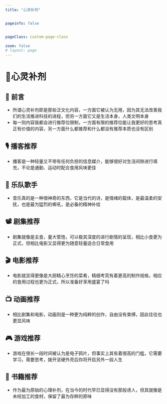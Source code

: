 ```yaml
---
title: "心灵补剂"


pageinfo: false


pageClass: custom-page-class

zoom: false
# layout: page
---
```


<style src="./index.css"></style>
<script setup>
  import VPFeature from ".vitepress/theme/components/VPFeature.vue";
</script>

# 🍹心灵补剂
## 📼 前言

- 所谓心灵补剂即是那些泛文化内容，一方面它被认为无用，因为其无法改善我们的生活推进科技的进程，但另一方面它又是生活本身，人类文明本身
- 每一则内容我都会进行推荐位限制，一方面有限的推荐位能让我更好的思考真正有价值的内容，另一方面什么都推荐和什么都没有推荐本质也没有区别

## 🎙️ 播客推荐
- 播客是一种轻量又不带有任何负担的信息媒介，能够很好对生活间隙进行填充，不论是通勤、运动时配合食用风味更佳

<div class="VPFeature-item">
<VPFeature icon = '<img src="https://bts-image.xyzcdn.net/aHR0cHM6Ly9tZWRpYS53YXZwdWIuY29tL2I4LzQxL2MwLzIwMjMwNjI0MDA1MzI1LXhTYkJRYmdQcWpRWVJZdHAucG5n.png@small">'  title = "故事FM" details = "故事作为认知世界的一种方式，将带我们看到那些不曾见过的暗面" link = "https://www.xiaoyuzhoufm.com/podcast/5e280fad418a84a0461fb38b" linkText="Link" />
<VPFeature icon = '<img src="https://bts-image.xyzcdn.net/aHR0cHM6Ly9pbWFnZS54eXpjZG4ubmV0L0ZuTm5pUnlOcm9JNFNBbXN5TElIb1ZvenhxRnU=@small">'  title = "加州101" details = "历史、世界、生活又或是什么都聊，可以说是最爱的播客没有之一了" link = "https://www.xiaoyuzhoufm.com/podcast/5e280faf418a84a0461fbd0d" linkText="Link" />
<VPFeature icon = '<img src="https://bts-image.xyzcdn.net/aHR0cHM6Ly9pbWFnZS54eXpjZG4ubmV0L0ZqbjRFRWQzX1FKWHUzUWY4TWROSFhkUnpiRjQuanBn.jpg@small">'  title = "日谈公园" details = "不用过多介绍，博客界的扛把子，鼎力推荐其中的李淼罪案系列，刘所聊历史" link = "https://www.xiaoyuzhoufm.com/podcast/5e280faa418a84a0461f9ad8" linkText="Link" />
<VPFeature icon = '<img src="https://bts-image.xyzcdn.net/aHR0cHM6Ly9pbWFnZS54eXpjZG4ubmV0L0ZqZkt3UnpfZTBYX0pidmVKU3RtZUEtSjBZc3kucG5n.png@small">'  title = "跳进兔子洞" details = "声音特稿，一种新闻故事，又是带故事的新闻，非常的精品，期待下一季" link = "https://www.xiaoyuzhoufm.com/podcast/6289d46e5cf4a5ad60ca08f8" linkText="Link" />
</div>

## 🎸 乐队歌手
- 音乐真的是一种很神奇的东西，它是当代的诗，是情绪的载体，是最温柔的安抚，也是最为猛烈的嘶吼，是必备的精神补给

<div class="VPFeature-item">
<VPFeature icon = '<img src="https://is1-ssl.mzstatic.com/image/thumb/Features124/v4/39/86/94/398694e0-d0e6-4f47-6867-80750a2c8221/pr_source.png/190x190cc.webp">'  title = "草东没有派对" details = "是为赋新词强说愁，亦是情绪释放时最猛烈的嘶吼" link = "https://music.apple.com/hk/artist/%E8%8D%89%E6%9D%B1%E6%B2%92%E6%9C%89%E6%B4%BE%E5%B0%8D/1110664089" linkText="Link" />
<VPFeature icon = '<img src="http://p1.music.126.net/8fiT6WvJt-t-Cv30R9Yu1g==/1416170985079949.jpg?param=180y180">'  title = "刘昊霖" details = "用最平静温柔的语调，娓娓讲诉生活的故事“生活，它就这么继续。”" link = "https://music.apple.com/us/artist/%E5%88%98%E6%98%8A%E9%9C%96/1539690752?l=zh-Hans-CN" linkText="Link" />
<VPFeature icon = '<img src="https://is1-ssl.mzstatic.com/image/thumb/AMCArtistImages116/v4/56/2e/0d/562e0d94-69e7-bd50-c0ed-113ab813772a/7d8c28e1-444f-46d6-a90c-d60df8089cae_ami-identity-b029080388daab86aa2753efa9bac47f-2023-10-26T14-03-50.766Z_cropped.png/190x190cc.webp">'  title = "Cosmo Sheldrake" details = "来自英国的独立音乐人，他的音乐总让人感觉像是走入了一片奇妙的魔法森林" link = "https://music.apple.com/us/artist/cosmo-sheldrake/459722898" linkText="Link" />
<VPFeature icon = '<img src="https://is1-ssl.mzstatic.com/image/thumb/Video115/v4/67/6a/d4/676ad400-ecf7-9e3b-1364-646cc478846a/Jobebfa0788-4d8e-4f7c-a906-1667764948d8-112461293-PreviewImage_preview_image_nonvideo_sdr-Time1619813784597.png/316x316bb.webp">'  title = "Billie Eilish" details = "开挂一般的履历无需多言，但对我而言反而是让我突然发觉，啊我也是会喜欢流行乐的" link = "https://www.xiaoyuzhoufm.com/podcast/6289d46e5cf4a5ad60ca08f8" linkText="Link" />
</div>

## 📽️ 剧集推荐
- 剧集就像是主食，量大管饱，可以极其深度的进行剧情的呈现，相比小食更为正式，但相比电影又显得更为随意轻量适合日常食用

<div class="VPFeature-item">
<VPFeature icon = '<img src="https://m.media-amazon.com/images/M/MV5BNTdkN2QwMDItMDVhNS00ZjFiLWEzNTctMzY5ODQzYWNkMDllXkEyXkFqcGdeQXVyMTMzNDExODE5._V1_QL75_UY562_CR14,0,380,562_.jpg" style = "max-width: 100%;transform: translate(0%, -20%);">'  title = "切尔诺贝利" details = "一段需要铭记的历史，需要反思的历史，但显然灾难终将反复" link = "https://www.bilibili.com/bangumi/play/ep775939" linkText="Link" />
<VPFeature icon = '<img src="https://p0.itc.cn/q_70/images03/20230608/bf8ca21484924c1b880a4a2df62713c2.png" style = "max-width: 150%;transform: translate(-10%, 0%);">'  title = "我的大叔" details = "悲惨但是倔强，深情但并非爱情，一段跳脱于框架的故事（大叔走好）" link = "https://movie.douban.com/subject/27602137/" linkText="Link" />
<VPFeature icon = '<img src="https://ts2.cn.mm.bing.net/th?id=ODL.b69a5090c288f776869e78f1f9699d39&w=135&h=201&c=10&rs=1&qlt=90&o=6&pid=13.1">'  title = "冰雪暴" details = "悬疑犯罪，黑色幽默，加以极其风格化的剧情叙事" link = "https://movie.douban.com/subject/24297912/" linkText="Link" />
<VPFeature icon = '<img src="https://ts3.cn.mm.bing.net/th?id=ODL.8e32db25823e4a7d0c178f2bf335af76&w=135&h=201&c=10&rs=1&qlt=90&o=6&pid=13.1" style = "transform: translate(0%, -6%);">'  title = "人生切割术" details = "自我的剥削又是否算是一种剥削，用自由又能否换来自由" link = "https://movie.douban.com/subject/34885342/" linkText="Link" />
</div>

## 🎬 电影推荐
- 电影就显得更像是大厨精心烹饪的菜肴，精细考究有着更高的制作规格，相应的食用过程也更为正式，所以准备好享用盛宴了吗

<div class="VPFeature-item">
<VPFeature icon = '<img src="https://kido-1257686190.cos.ap-beijing.myqcloud.com/kido-kidding/images/movieCovers/花束般的恋爱.jpg" style = "max-width: 150%;transform: translate(8%, 0%);">'  title = "花束般的恋爱" details = "要溢出屏幕的日式小清新，也许遗憾但并不糟糕" link = "https://movie.douban.com/subject/34874432/" linkText="Link" />
<VPFeature icon = '<img src="https://kido-1257686190.cos.ap-beijing.myqcloud.com/kido-kidding/images/movieCovers/两杆大烟枪.jpg" style = "max-width: 150%;transform: translate(%, 0%);">'  title = "两杆大烟枪" details = "黑色幽默的标杆之作，多线叙事最终碰撞时的核爆呈现" link = "https://movie.douban.com/subject/1293350/" linkText="Link" />
<VPFeature icon = '<img src="https://kido-1257686190.cos.ap-beijing.myqcloud.com/kido-kidding/images/movieCovers/狗十三.jpg" style = "max-width: 150%;transform: translate(0%, 0%);">'  title = "狗十三" details = "一个中式童年的故事，只记得看的那天下了初雪" link = "https://movie.douban.com/subject/25716096/" linkText="Link" />
<VPFeature icon = '<img src="https://kido-1257686190.cos.ap-beijing.myqcloud.com/kido-kidding/images/movieCovers/小丑.jpg" style = "max-width: 150%;transform: translate(0%, 0%);">'  title = "小丑" details = "都说要微笑的面对生活，但如果生活讨厌你的笑声又该怎么办" link = "https://movie.douban.com/subject/27119724/" linkText="Link" />
</div>

## 📺 动画推荐
- 相比剧集和电影，动画则是一种更为纯粹的创作，自由没有束缚，因此往往也更显风味

<div class="VPFeature-item">
<VPFeature icon = '<img src="https://n.sinaimg.cn/sinakd20112/0/w2048h1152/20211122/11e1-aa9e1db3e5e48ba76cd30cdeb6091b59.jpg" style = "max-width: 180%;transform: translate(0%, 0%);">'  title = "英雄联盟:双城之战" details = "完全超出预期的美术表现和剧情编排，即使抛开 IP 也是一部极其优秀的作品" link = "https://movie.douban.com/subject/34867871/" linkText="Link" />
<VPFeature icon = '<img src="https://kido-1257686190.cos.ap-beijing.myqcloud.com/kido-kidding/images/movieCovers/蜘蛛侠：平行宇宙.jpg" style = "max-width: 150%;transform: translate(0%, 0%);">'  title = "蜘蛛侠:平行宇宙" details = "各种美术风格的完美混搭，商业语境下艺术创作的究极释放" link = "https://movie.douban.com/subject/26374197/" linkText="Link" />
<VPFeature icon = '<img src="https://n.sinaimg.cn/sinakd20121/27/w2000h2827/20221016/3e0e-a7a0d3e6ceaa2aeefcc217cc99a30f99.jpg" style = "max-width: 150%;transform: translate(0%, 10%);">'  title = "间谍过家家" details = "深度或是严密的逻辑？<br>不不不，温馨美好，放空享受这就够了" link = "https://movie.douban.com/subject/35258427/" linkText="Link" />
<VPFeature icon = '<img src="https://tse1-mm.cn.bing.net/th/id/OIP-C.CG1DahHjgqfbJaRoeC_kVwHaKY?w=201&h=282&c=7&r=0&o=5&pid=1.7" style = "max-width: 150%;transform: translate(0%, -4%);">'  title = "疯狂动物城" details = "迪士尼献上的乌托邦，妥妥没有短板的六边形战士" link = "https://movie.douban.com/subject/25662329/" linkText="Link" />
</div>

## 🎮 游戏推荐
- 游戏在很长一段时间被认为是电子鸦片，但事实上其有着很高的门槛，它需要学习，需要思考，拨开坚硬外壳后你将开启另外一段人生
<div class="VPFeature-item">
<VPFeature icon = '<img src="https://img2.doubanio.com/lpic/s29435861.jpg">'  title = "艾迪芬奇的记忆" details = "谈到游戏艺术必定绕不开的一个作品，对体验性叙事进行了完美的呈现" link = "https://store.steampowered.com/app/501300/What_Remains_of_Edith_Finch/?l=schinese&curator_clanid=29227165" linkText="Link" />
<VPFeature icon = '<img src="https://shared.akamai.steamstatic.com/store_item_assets/steam/apps/1888930/header.jpg?t=1717621627" style = "max-width: 220%;">'  title = "最后生还者" details = "可以说是游戏这一媒介叙事的巅峰之作，直到出了第二部。。。" link = "https://store.steampowered.com/app/1888930/The_Last_of_Us_Part_I/" linkText="Link" />
<VPFeature icon = '<img src="https://img3.doubanio.com/lpic/s29756927.jpg" style = "transform: translate(0%, 10%);">'  title = "荒野大镖客" details = "用海量的细节搭建了一个无比真实的西部世界，开放世界的标杆之作" link = "https://store.steampowered.com/app/1174180/Red_Dead_Redemption_2/?l=schinese&curator_clanid=27093039" linkText="Link" />
<VPFeature icon = '<img src="https://shared.st.dl.eccdnx.com/store_item_assets/steam/apps/435150/header.jpg?t=1709728210" style = "max-width: 220%;">'  title = "神界:原罪" details = "原神启动-- <br>TRPG 作为 RPG 类型的起源，CRPG 注定不能缺席" link = "https://store.steampowered.com/app/435150/Divinity_Original_Sin_2__Definitive_Edition/" linkText="Link" />
</div>

## 📖 书籍推荐
- 作为最为原始的心理补剂，在当今的时代早已显得没有那般诱人，但其就像是未经加工的食材，保留了最为存粹的原味

<div class="VPFeature-item">
<VPFeature icon = '<img src="https://tse1-mm.cn.bing.net/th/id/OIP-C.fB902zQ5uhfszJyYIfs__QHaKq?rs=1&pid=ImgDetMain" style = "transform: translate(0%, 10%)">'  title = "黄金时代" details = "是心甘情愿的接受来自外界的阉割，还是进行一下徒劳的挣扎呢" link = "https://book.douban.com/subject/27013741/" linkText="Link" />
<VPFeature icon = '<img src="https://img.zcool.cn/community/01wymtahcacnzw5j2tbmuw3433.jpg?x-oss-process=image/auto-orient,1/resize,m_lfit,w_1280,limit_1/sharpen,100/quality,q_100" style = "max-width: 200%; transform: translate(-24%, 0%)">'  title = "献给阿尔吉侬的花束" details = "如果可以的话，是应该选择成为痛苦的智者，还是一个快乐的傻子" link = "https://book.douban.com/subject/26362836/" linkText="Link" />
<VPFeature icon = '<img src="https://ts4.cn.mm.bing.net/th?id=ODL.00bb6dc71048daa1d585abc9f9e1c5ea&w=192&h=300&c=10&rs=1&qlt=99&bgcl=fffffe&r=0&o=6&pid=WrapstarImage" style = "max-width: 110%; transform: translate(2%, 14%);">'  title = "一个陌生女人的来信" details = "一场孤独的爱，被动而又主动的爱，只因你让我至死无法忘怀" link = "https://book.douban.com/subject/2154960/" linkText="Link" />
<VPFeature icon = '<img src="https://ts2.cn.mm.bing.net/th?id=OIP.qAJ8S1zB5xeMI_Q_JrSD4QHaHa&w=298&h=298&c=10&rs=1&qlt=99&bgcl=fffffe&r=0&o=6&pid=MultiSMRSV2Source" style = "max-width: 110%;">'  title = "生死疲劳" details = "魔幻现实主义的中国乡土，挥之不去的是深深的时代烙印" link = "https://book.douban.com/subject/35587028/" linkText="Link" />
</div>